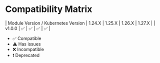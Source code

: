 # Compatibility Matrix

| Module Version / Kubernetes Version |       1.24.X       |       1.25.X       |       1.26.X       |       1.27.X       |
| v1.0.0                              | :white_check_mark: | :white_check_mark: | :white_check_mark: | :white_check_mark: |

- :white_check_mark: Compatible
- :warning: Has issues
- :x: Incompatible
- :exclamation: Deprecated

